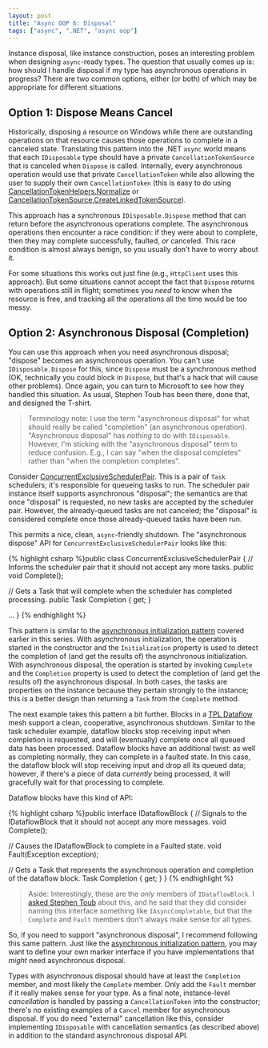 ```yaml
---
layout: post
title: "Async OOP 6: Disposal"
tags: ["async", ".NET", "async oop"]
---
```



Instance disposal, like instance construction, poses an interesting problem when designing `async`-ready types. The question that usually comes up is: how should I handle disposal if my type has asynchronous operations in progress? There are two common options, either (or both) of which may be appropriate for different situations.



## Option 1: Dispose Means Cancel



Historically, disposing a resource on Windows while there are outstanding operations on that resource causes those operations to complete in a canceled state. Translating this pattern into the .NET `async` world means that each `IDisposable` type should have a private `CancellationTokenSource` that is canceled when `Dispose` is called. Internally, every asynchronous operation would use that private `CancellationToken` while also allowing the user to supply their own `CancellationToken` (this is easy to do using [CancellationTokenHelpers.Normalize](http://nitoasyncex.codeplex.com/wikipage?title=CancellationTokenHelpers) or [CancellationTokenSource.CreateLinkedTokenSource](http://msdn.microsoft.com/en-us/library/dd642252.aspx)).





This approach has a synchronous `IDisposable.Dispose` method that can return before the asynchronous operations complete. The asynchronous operations then encounter a race condition: if they were about to complete, then they may complete successfully, faulted, _or_ canceled. This race condition is almost always benign, so you usually don't have to worry about it.





For some situations this works out just fine (e.g., `HttpClient` uses this approach). But some situations cannot accept the fact that `Dispose` returns with operations still in flight; sometimes you _need_ to know when the resource is free, and tracking all the operations all the time would be too messy.



## Option 2: Asynchronous Disposal (Completion)



You can use this approach when you need asynchronous disposal; "dispose" becomes an asynchronous operation. You can't use `IDisposable.Dispose` for this, since `Dispose` must be a synchronous method (OK, technically you could block in `Dispose`, but that's a hack that will cause other problems). Once again, you can turn to Microsoft to see how they handled this situation. As usual, Stephen Toub has been there, done that, and designed the T-shirt.



> Terminology note: I use the term "asynchronous disposal" for what should really be called "completion" (an asynchronous operation). "Asynchronous disposal" has _nothing_ to do with `IDisposable`. However, I'm sticking with the "asynchronous disposal" term to reduce confusion. E.g., I can say "when the disposal completes" rather than "when the completion completes".




Consider [ConcurrentExclusiveSchedulerPair](http://msdn.microsoft.com/en-us/library/hh194868.aspx). This is a pair of `Task` schedulers; it's responsible for queueing tasks to run. The scheduler pair instance itself supports asynchronous "disposal"; the semantics are that once "disposal" is requested, no new tasks are accepted by the scheduler pair. However, the already-queued tasks are not canceled; the "disposal" is considered complete once those already-queued tasks have been run.





This permits a nice, clean, `async`-friendly shutdown. The "asynchronous dispose" API for `ConcurrentExclusiveSchedulerPair` looks like this:



{% highlight csharp %}public class ConcurrentExclusiveSchedulerPair
{
  // Informs the scheduler pair that it should not accept any more tasks.
  public void Complete();

  // Gets a Task that will complete when the scheduler has completed processing.
  public Task Completion { get; }

  ...
}
{% endhighlight %}



This pattern is similar to the [asynchronous initialization pattern](http://blog.stephencleary.com/2013/01/async-oop-2-constructors.html) covered earlier in this series. With asynchronous initialization, the operation is started in the constructor and the `Initialization` property is used to detect the completion of (and get the results of) the asynchronous initialization. With asynchronous disposal, the operation is started by invoking `Complete` and the `Completion` property is used to detect the completion of (and get the results of) the asynchronous disposal. In both cases, the tasks are properties on the instance because they pertain strongly to the instance; this is a better design than returning a `Task` from the `Complete` method.





The next example takes this pattern a bit further. Blocks in a [TPL Dataflow](http://msdn.microsoft.com/en-us/library/hh228603.aspx) mesh support a clean, cooperative, asynchronous shutdown. Similar to the task scheduler example, dataflow blocks stop receiving input when completion is requested, and will (eventually) complete once all queued data has been processed. Dataflow blocks have an additional twist: as well as completing normally, they can complete in a faulted state. In this case, the dataflow block will stop receiving input and drop all its queued data; however, if there's a piece of data _currently_ being processed, it will gracefully wait for that processing to complete.





Dataflow blocks have this kind of API:



{% highlight csharp %}public interface IDataflowBlock
{
  // Signals to the IDataflowBlock that it should not accept any more messages.
  void Complete();

  // Causes the IDataflowBlock to complete in a Faulted state.
  void Fault(Exception exception);

  // Gets a Task that represents the asynchronous operation and completion of the dataflow block.
  Task Completion { get; }
}
{% endhighlight %}

> Aside: Interestingly, these are the _only_ members of `IDataflowBlock`. I [asked Stephen Toub](http://social.msdn.microsoft.com/Forums/en-US/tpldataflow/thread/102885d5-67c0-4287-b5d0-98b8bb5420d8) about this, and he said that they did consider naming this interface something like `IAsyncCompletable`, but that the `Complete` and `Fault` members don't always make sense for all types.




So, if you need to support "asynchronous disposal", I recommend following this same pattern. Just like the [asynchronous initialization pattern](http://blog.stephencleary.com/2013/01/async-oop-2-constructors.html), you may want to define your own marker interface if you have implementations that _might_ need asynchronous disposal.





Types with asynchronous disposal should have at least the `Completion` member, and most likely the `Complete` member. Only add the `Fault` member if it really makes sense for your type. As a final note, instance-level _cancellation_ is handled by passing a `CancellationToken` into the constructor; there's no existing examples of a `Cancel` member for asynchronous disposal. If you do need "external" cancellation like this, consider implementing `IDisposable` with cancellation semantics (as described above) in addition to the standard asynchronous disposal API.


